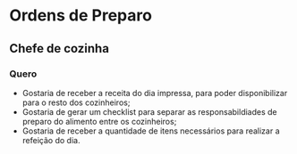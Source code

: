# Ordens de Preparo

## Chefe de cozinha

### Quero

- Gostaria de receber a receita do dia impressa, para poder disponibilizar para o resto dos cozinheiros;
- Gostaria de gerar um checklist para separar as responsabildiades de preparo do alimento entre os cozinheiros;
- Gostaria de receber a quantidade de itens necessários para realizar a refeição do dia.

